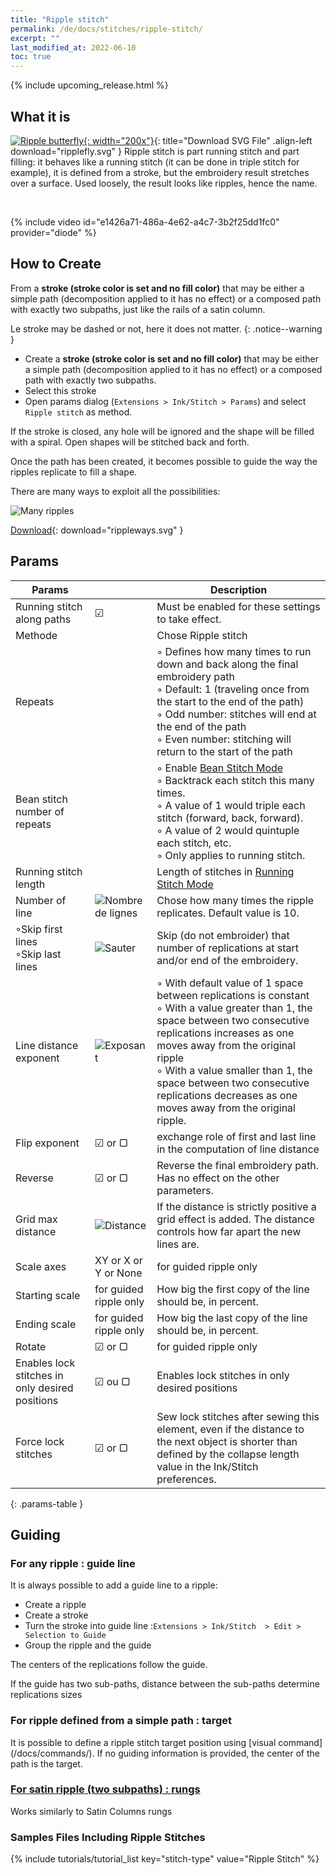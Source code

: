 ```yaml
---
title: "Ripple stitch"
permalink: /de/docs/stitches/ripple-stitch/
excerpt: ""
last_modified_at: 2022-06-10
toc: true
---
```

{% include upcoming_release.html %}

## What it is

[![Ripple butterfly](/assets/images/docs/ripplefly.jpg){: width="200x"}](/assets/images/docs/ripplefly.svg){: title="Download SVG File" .align-left download="ripplefly.svg" }
Ripple stitch is part running stitch and part filling: it behaves like a running stitch (it can be done in triple stitch for example), it is defined from a stroke, but the embroidery result stretches over a surface. Used loosely, the result looks like ripples, hence the name.

<p style="clear: both;">&nbsp;</p>

{% include video id="e1426a71-486a-4e62-a4c7-3b2f25dd1fc0" provider="diode" %}

## How to Create

From a **stroke (stroke color is set and no fill color)** that may be either a simple path (decomposition applied to it has no effect) or a composed path with exactly two subpaths, just like the rails of a satin column.

Le stroke may be dashed or not, here it does not matter.
{: .notice--warning }

* Create a **stroke (stroke color is set and no fill color)** that may be either a simple path (decomposition applied to it has no effect) or a composed path with exactly two subpaths.
* Select this stroke
* Open params dialog (`Extensions > Ink/Stitch > Params`) and select `Ripple stitch` as method.

If the stroke is closed, any hole  will be ignored and the shape  will be filled with a spiral. Open shapes will be stitched back and forth.

Once the path has been created, it becomes possible to guide the way the ripples replicate to fill a shape.

There are many ways to exploit all the possibilities:

![Many ripples](/assets/images/docs/en/rippleways_en.svg)

[Download](/assets/images/docs/en/rippleways_en.svg){: download="rippleways.svg" }

## Params

Params||Description
---|---|---
Running stitch along paths      |  ☑ |Must be enabled for these settings to take effect.
Methode     || Chose Ripple stitch 
Repeats                        ||◦ Defines how many times to run down and back along the final embroidery path<br />◦ Default: 1 (traveling once from the start to the end of the path)<br />◦ Odd number: stitches will end at the end of the path<br />◦ Even number: stitching will return to the start of the path
Bean stitch number of repeats ||◦ Enable [Bean Stitch Mode](/docs/stitches/bean-stitch/)<br />◦ Backtrack each stitch this many times.<br />◦ A value of 1 would triple each stitch (forward, back, forward).<br />◦ A value of 2 would quintuple each stitch, etc.<br />◦ Only applies to running stitch.
Running stitch length||Length of stitches in [Running Stitch Mode](/docs/stitches/running-stitch/)
Number of line|<img src="/assets/images/docs/ripple_only_lines.svg" alt="Nombre de lignes"/>|Chose how many times the ripple replicates. Default value is 10.
◦Skip first lines <br /> ◦Skip last lines  |<img src="/assets/images/docs/ripple_only_skip.svg" alt="Sauter"/>| Skip (do not embroider)  that number of replications at start and/or end of the embroidery.
Line distance exponent|<img src="/assets/images/docs/ripple_only_exponent.svg" alt="Exposant"/>| ◦ With default value of 1 space between replications is constant<br />◦ With a value greater than 1, the space between two consecutive replications increases as one moves away from the original ripple   <br />◦ With a value smaller than 1, the space between two consecutive replications decreases as one moves away from the original ripple.
Flip exponent |☑  or ▢| exchange role of first and last line in the computation of  line distance
Reverse |☑  or ▢|  Reverse the final embroidery path.  Has no effect on the other  parameters.
Grid  max distance |<img src="/assets/images/docs/ripple_only_grid.svg" alt="Distance"/>| If the distance is strictly positive a grid effect is added. The distance controls how far apart the new  lines are. 
Scale axes|XY or X or Y or None | for guided ripple only
Starting scale| for guided ripple only|How big the first copy of the line should be, in percent. 
Ending scale| for guided ripple only| How big the last copy of the line should be, in percent.
Rotate| ☑  or ▢| for guided ripple only
Enables lock stitches in only desired positions| ☑  ou ▢| Enables lock stitches in only desired positions
Force lock stitches| ☑  or ▢|Sew lock stitches after sewing this element, even if the distance to the next object is shorter than defined by the collapse length value in the Ink/Stitch preferences.
{: .params-table }

##  Guiding 


### For any ripple : guide line
It is always possible to add a guide line to a ripple: 

- Create a ripple
- Create a stroke
- Turn the stroke into guide line :`Extensions > Ink/Stitch  > Edit > Selection to Guide`
- Group the ripple and the guide

The centers of the replications follow  the guide.

If the guide has two sub-paths, distance between the sub-paths determine replications sizes

### For ripple defined from a simple path : target

It is possible to define a ripple stitch target position using  [visual command] (/docs/commands/). If no guiding information is provided, the center of the path is the target.

### [For satin ripple (two subpaths) : rungs](#traverses)

Works similarly to  Satin Columns rungs

### Samples Files Including Ripple Stitches

{% include tutorials/tutorial_list key="stitch-type" value="Ripple Stitch" %}




